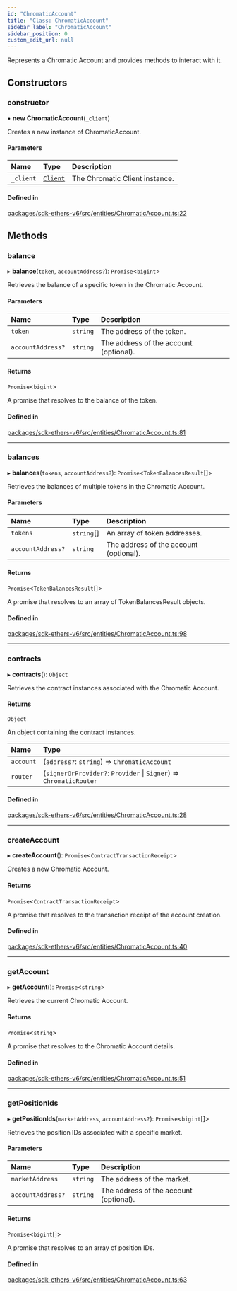 ```yaml
---
id: "ChromaticAccount"
title: "Class: ChromaticAccount"
sidebar_label: "ChromaticAccount"
sidebar_position: 0
custom_edit_url: null
---
```


Represents a Chromatic Account and provides methods to interact with it.

## Constructors

### constructor

• **new ChromaticAccount**(`_client`)

Creates a new instance of ChromaticAccount.

#### Parameters

| Name | Type | Description |
| :------ | :------ | :------ |
| `_client` | [`Client`](Client.md) | The Chromatic Client instance. |

#### Defined in

[packages/sdk-ethers-v6/src/entities/ChromaticAccount.ts:22](https://github.com/chromatic-protocol/sdk/blob/c1505b3/packages/sdk-ethers-v6/src/entities/ChromaticAccount.ts#L22)

## Methods

### balance

▸ **balance**(`token`, `accountAddress?`): `Promise`<`bigint`\>

Retrieves the balance of a specific token in the Chromatic Account.

#### Parameters

| Name | Type | Description |
| :------ | :------ | :------ |
| `token` | `string` | The address of the token. |
| `accountAddress?` | `string` | The address of the account (optional). |

#### Returns

`Promise`<`bigint`\>

A promise that resolves to the balance of the token.

#### Defined in

[packages/sdk-ethers-v6/src/entities/ChromaticAccount.ts:81](https://github.com/chromatic-protocol/sdk/blob/c1505b3/packages/sdk-ethers-v6/src/entities/ChromaticAccount.ts#L81)

___

### balances

▸ **balances**(`tokens`, `accountAddress?`): `Promise`<`TokenBalancesResult`[]\>

Retrieves the balances of multiple tokens in the Chromatic Account.

#### Parameters

| Name | Type | Description |
| :------ | :------ | :------ |
| `tokens` | `string`[] | An array of token addresses. |
| `accountAddress?` | `string` | The address of the account (optional). |

#### Returns

`Promise`<`TokenBalancesResult`[]\>

A promise that resolves to an array of TokenBalancesResult objects.

#### Defined in

[packages/sdk-ethers-v6/src/entities/ChromaticAccount.ts:98](https://github.com/chromatic-protocol/sdk/blob/c1505b3/packages/sdk-ethers-v6/src/entities/ChromaticAccount.ts#L98)

___

### contracts

▸ **contracts**(): `Object`

Retrieves the contract instances associated with the Chromatic Account.

#### Returns

`Object`

An object containing the contract instances.

| Name | Type |
| :------ | :------ |
| `account` | (`address?`: `string`) => `ChromaticAccount` |
| `router` | (`signerOrProvider?`: `Provider` \| `Signer`) => `ChromaticRouter` |

#### Defined in

[packages/sdk-ethers-v6/src/entities/ChromaticAccount.ts:28](https://github.com/chromatic-protocol/sdk/blob/c1505b3/packages/sdk-ethers-v6/src/entities/ChromaticAccount.ts#L28)

___

### createAccount

▸ **createAccount**(): `Promise`<`ContractTransactionReceipt`\>

Creates a new Chromatic Account.

#### Returns

`Promise`<`ContractTransactionReceipt`\>

A promise that resolves to the transaction receipt of the account creation.

#### Defined in

[packages/sdk-ethers-v6/src/entities/ChromaticAccount.ts:40](https://github.com/chromatic-protocol/sdk/blob/c1505b3/packages/sdk-ethers-v6/src/entities/ChromaticAccount.ts#L40)

___

### getAccount

▸ **getAccount**(): `Promise`<`string`\>

Retrieves the current Chromatic Account.

#### Returns

`Promise`<`string`\>

A promise that resolves to the Chromatic Account details.

#### Defined in

[packages/sdk-ethers-v6/src/entities/ChromaticAccount.ts:51](https://github.com/chromatic-protocol/sdk/blob/c1505b3/packages/sdk-ethers-v6/src/entities/ChromaticAccount.ts#L51)

___

### getPositionIds

▸ **getPositionIds**(`marketAddress`, `accountAddress?`): `Promise`<`bigint`[]\>

Retrieves the position IDs associated with a specific market.

#### Parameters

| Name | Type | Description |
| :------ | :------ | :------ |
| `marketAddress` | `string` | The address of the market. |
| `accountAddress?` | `string` | The address of the account (optional). |

#### Returns

`Promise`<`bigint`[]\>

A promise that resolves to an array of position IDs.

#### Defined in

[packages/sdk-ethers-v6/src/entities/ChromaticAccount.ts:63](https://github.com/chromatic-protocol/sdk/blob/c1505b3/packages/sdk-ethers-v6/src/entities/ChromaticAccount.ts#L63)
